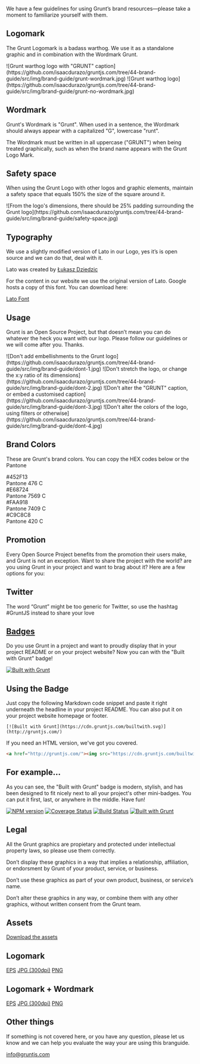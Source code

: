 We have a few guidelines for using Grunt’s brand resources—please take a moment to familiarize yourself with them.

## Logomark

The Grunt Logomark is a badass warthog. We use it as a standalone graphic and in combination with the Wordmark Grunt.

<div class="logomark">
![Grunt warthog logo with "GRUNT" caption](https://github.com/isaacdurazo/gruntjs.com/tree/44-brand-guide/src/img/brand-guide/grunt-wordmark.jpg)
![Grunt warthog logo](https://github.com/isaacdurazo/gruntjs.com/tree/44-brand-guide/src/img/brand-guide/grunt-no-wordmark.jpg)
</div>

## Wordmark

Grunt's Wordmark is "Grunt". When used in a sentence, the Wordmark should always appear with a capitalized "G", lowercase "runt". 

The Wordmark must be written in all uppercase ("GRUNT") when being treated graphically, such as when the brand name appears with the Grunt Logo Mark.

## Safety space

When using the Grunt Logo with other logos and graphic elements, maintain a safety space that equals 150% the size of the square around it.

<div class="safety">
![From the logo's dimensions, there should be 25% padding surrounding the Grunt logo](https://github.com/isaacdurazo/gruntjs.com/tree/44-brand-guide/src/img/brand-guide/safety-space.jpg)
</div>

## Typography

We use a slightly modified version of Lato in our Logo, yes it’s is open source and we can do that, deal with it. 

Lato was created by [Łukasz Dziedzic](https://plus.google.com/106163021290874968147/about)

For the content in our website we use the original version of Lato. Google hosts a copy of this font. You can download here:

<a href="https://www.google.com/fonts/specimen/Lato" class="button">Lato Font</a>

## Usage

Grunt is an Open Source Project, but that doesn’t mean you can do whatever the heck you want with our logo. Please follow our guidelines or we will come after you. Thanks. 

<div class="usage">
![Don't add embellishments to the Grunt logo](https://github.com/isaacdurazo/gruntjs.com/tree/44-brand-guide/src/img/brand-guide/dont-1.jpg)
![Don't stretch the logo, or change the x:y ratio of its dimensions](https://github.com/isaacdurazo/gruntjs.com/tree/44-brand-guide/src/img/brand-guide/dont-2.jpg)
![Don't alter the "GRUNT" caption, or embed a customised caption](https://github.com/isaacdurazo/gruntjs.com/tree/44-brand-guide/src/img/brand-guide/dont-3.jpg)
![Don't alter the colors of the logo, using filters or otherwise](https://github.com/isaacdurazo/gruntjs.com/tree/44-brand-guide/src/img/brand-guide/dont-4.jpg)
</div>

## Brand Colors

These are Grunt's brand colors. You can copy the HEX codes below or the Pantone

<div class="brand-colors">
  <div class="color-container brown">
    <div class="color"></div>
    <div clas="hex">#452F13</div>
    <div class="pantone">Pantone 476 C</div>
  </div> 
  <div class="color-container orange">
    <div class="color"></div>
    <div clas="hex">#E68724</div>
    <div class="pantone">Pantone 7569 C</div>
  </div> 
  <div class="color-container yellow">
    <div class="color"></div>
    <div clas="hex">#FAA918</div>
    <div class="pantone">Pantone 7409 C</div>
  </div>
  <div class="color-container gray">
    <div class="color"></div>
    <div clas="hex">#C9C8C8</div>
    <div class="pantone">Pantone 420 C</div>
  </div>
</div>

## Promotion

Every Open Source Project benefits from the promotion their users make, and Grunt is not an exception. Want to share the project with the world? are you using Grunt in your project and want to brag about it? Here are a few options for you:

## Twitter

The word “Grunt” might be too generic for Twitter, so use the hashtag #GruntJS instead to share your love

## [Badges](/built-with-grunt-badge)

Do you use Grunt in a project and want to proudly display that in your project README or on your project website? Now you can with the "Built with Grunt" badge!

[![Built with Grunt](https://cdn.gruntjs.com/builtwith.svg)](http://gruntjs.com/)

## Using the Badge

Just copy the following Markdown code snippet and paste it right underneath the headline in your project README. You can also put it on your project website homepage or footer.

```
[![Built with Grunt](https://cdn.gruntjs.com/builtwith.svg)](http://gruntjs.com/)
```

If you need an HTML version, we've got you covered.

```html
<a href="http://gruntjs.com/"><img src="https://cdn.gruntjs.com/builtwith.svg" alt="Built with Grunt"></a>
```

## For example...

As you can see, the "Built with Grunt" badge is modern, stylish, and has been designed to fit nicely next to all your project's other mini-badges. You can put it first, last, or anywhere in the middle. Have fun!

[![NPM version](https://badge.fury.io/js/grunt.svg)](http://badge.fury.io/)
[![Coverage Status](https://s3.amazonaws.com/assets.coveralls.io/badges/coveralls_100.svg)](https://coveralls.io/)
[![Build Status](https://secure.travis-ci.org/gruntjs/grunt.svg?branch=master)](http://travis-ci.org/)
[![Built with Grunt](https://cdn.gruntjs.com/builtwith.svg)](http://gruntjs.com/)

## Legal

All the Grunt graphics are propietary and protected under intellectual property laws, so please use them correctly.

Don’t display these graphics in a way that implies a relationship, affiliation, or endorsment by Grunt of your product, service, or business.

Don’t use these graphics as part of your own product, business, or service’s name.

Don’t alter these graphics in any way, or combine them with any other graphics, without written consent from the Grunt team.

## Assets

<a class="button" href="#">Download the assets</a>

## Logomark

<a class="button" href="#">EPS</a>
<a class="button" href="#">JPG (300dpi)</a>
<a class="button" href="#">PNG</a>

## Logomark + Wordmark

<a class="button" href="#">EPS</a>
<a class="button" href="#">JPG (300dpi)</a>
<a class="button" href="#">PNG</a>

## Other things 

If something is not covered here, or you have any question, please let us know and we can help you evaluate the way your are using this branguide.

[info@gruntjs.com](info@gruntjs.com)

